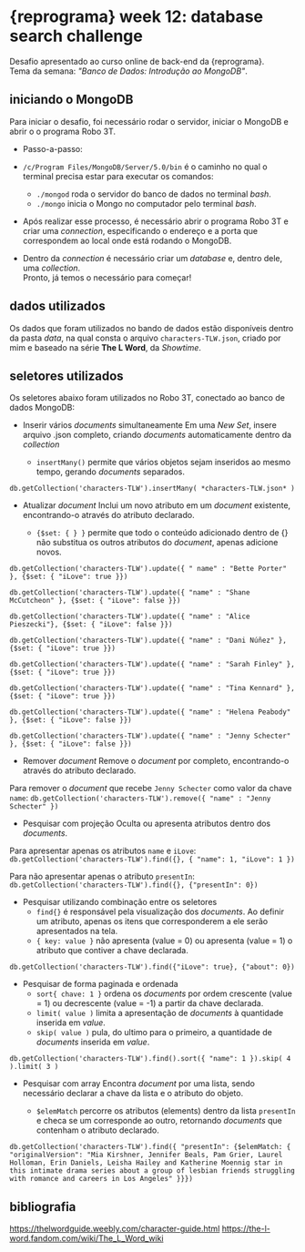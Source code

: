 # {reprograma} week 12: database search challenge
Desafio apresentado ao curso online de back-end da {reprograma}. <br>
Tema da semana: *"Banco de Dados: Introdução ao MongoDB"*.

## iniciando o MongoDB
Para iniciar o desafio, foi necessário rodar o servidor, iniciar o MongoDB e abrir o o programa Robo 3T. <br>

- Passo-a-passo:
* `/c/Program Files/MongoDB/Server/5.0/bin` é o caminho no qual o terminal precisa estar para executar os comandos:

    * `./mongod` roda o servidor do banco de dados no terminal *bash*.
    * `./mongo` inicia o Mongo no computador pelo terminal *bash*.

* Após realizar esse processo, é necessário abrir o programa Robo 3T e criar uma *connection*, especificando o endereço e a porta que correspondem ao local onde está rodando o MongoDB. <br>
* Dentro da *connection* é necessário criar um *database* e, dentro dele, uma *collection*. <br>
Pronto, já temos o necessário para começar!

## dados utilizados
Os dados que foram utilizados no bando de dados estão disponíveis dentro da pasta *data*, na qual consta o arquivo `characters-TLW.json`, criado por mim e baseado na série **The L Word**, da *Showtime*.


## seletores utilizados
Os seletores abaixo foram utilizados no Robo 3T, conectado ao banco de dados MongoDB: <br>


- Inserir vários *documents* simultaneamente
Em uma *New Set*, insere arquivo .json completo, criando *documents* automaticamente dentro da *collection*

    * `insertMany()` permite que vários objetos sejam inseridos ao mesmo tempo, gerando *documents* separados.

`db.getCollection('characters-TLW').insertMany( *characters-TLW.json* )`


- Atualizar *document*
Inclui um novo atributo em um *document* existente, encontrando-o através do atributo declarado.

    * `{$set: { } }` permite que todo o conteúdo adicionado dentro de {} não substitua os outros atributos do *document*, apenas adicione novos.


`db.getCollection('characters-TLW').update({ " name" : "Bette Porter" }, {$set: { "iLove": true }})`

`db.getCollection('characters-TLW').update({ "name" : "Shane McCutcheon" }, {$set: { "iLove": false }})`

`db.getCollection('characters-TLW').update({ "name" : "Alice Pieszecki"}, {$set: { "iLove": false }})`

`db.getCollection('characters-TLW').update({ "name" : "Dani Núñez" }, {$set: { "iLove": true }})`

`db.getCollection('characters-TLW').update({ "name" : "Sarah Finley" }, {$set: { "iLove": true }})`

`db.getCollection('characters-TLW').update({ "name" : "Tina Kennard" }, {$set: { "iLove": true }})`

`db.getCollection('characters-TLW').update({ "name" : "Helena Peabody" }, {$set: { "iLove": false }})`

`db.getCollection('characters-TLW').update({ "name" : "Jenny Schecter" }, {$set: { "iLove": false }})`


- Remover *document*
Remove o *document* por completo, encontrando-o através do atributo declarado. <br>

Para remover o *document* que recebe `Jenny Schecter` como valor da chave `name`:
`db.getCollection('characters-TLW').remove({ "name" : "Jenny Schecter" })`


- Pesquisar com projeção
Oculta ou apresenta atributos dentro dos *documents*. <br>

Para apresentar apenas os atributos `name` e `iLove`:
`db.getCollection('characters-TLW').find({}, { "name": 1, "iLove": 1 })`

Para não apresentar apenas o atributo `presentIn`:
`db.getCollection('characters-TLW').find({}, {"presentIn": 0})`


- Pesquisar utilizando combinação entre os seletores
    * `find{}` é responsável pela visualização dos *documents*. Ao definir um atributo, apenas os itens que corresponderem a ele serão apresentados na tela.
    * `{ key: value }` não apresenta (value = 0) ou apresenta (value = 1) o atributo que contiver a chave declarada.

`db.getCollection('characters-TLW').find({"iLove": true}, {"about": 0})`


- Pesquisar de forma paginada e ordenada
    * `sort{ chave: 1 }` ordena os *documents* por ordem crescente (value = 1) ou decrescente (value = -1) a partir da chave declarada.
    * `limit( value )` limita a apresentação de *documents* à quantidade inserida em *value*.
    * `skip( value )` pula, do ultimo para o primeiro, a quantidade de *documents* inserida em *value*.

`db.getCollection('characters-TLW').find().sort({ "name": 1 }).skip( 4 ).limit( 3 )`


- Pesquisar com array
Encontra *document* por uma lista, sendo necessário declarar a chave da lista e o atributo do objeto.

    * `$elemMatch` percorre os atributos (elements) dentro da lista `presentIn` e checa se um corresponde ao outro, retornando *documents* que contenham o atributo declarado.

`db.getCollection('characters-TLW').find({ "presentIn": {$elemMatch: { "originalVersion": "Mia Kirshner, Jennifer Beals, Pam Grier, Laurel Holloman, Erin Daniels, Leisha Hailey and Katherine Moennig star in this intimate drama series about a group of lesbian friends struggling with romance and careers in Los Angeles" }}})`


## bibliografia
https://thelwordguide.weebly.com/character-guide.html
https://the-l-word.fandom.com/wiki/The_L_Word_wiki